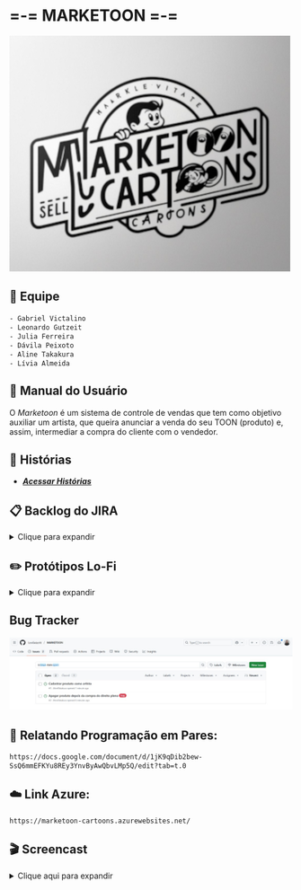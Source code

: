 # =-= MARKETOON =-= 
![texto](/src/logo-marketoon500-420.png)

## 👥 Equipe
````
- Gabriel Victalino
- Leonardo Gutzeit
- Julia Ferreira
- Dávila Peixoto 
- Aline Takakura
- Lívia Almeida
````
## 📖 Manual do Usuário
O _Marketoon_ é um sistema de controle de vendas que tem como objetivo auxiliar um artista, que queira anunciar a venda do seu TOON (produto) e, assim, intermediar a compra do cliente com o vendedor.

## 📝 Histórias
- ***[Acessar Histórias](https://docs.google.com/document/d/19RyIZw_IXh2S9XvXJ6ZMTAR747L9l2BWLGTGVyqTXwM/edit?usp=sharing)***

## 📋 Backlog do JIRA
<details>
<summary>Clique para expandir</summary>

### Sprint 1
![Sprint 1](/src/backlog_jira.png)

### Sprint 2
![Sprint 2](https://github.com/user-attachments/assets/87364b1b-cf19-49fe-98cc-332ad25986b4)

###sprint3
![image](https://github.com/user-attachments/assets/80b8a72e-8d08-4536-a121-249ce7368f10)



### Link do JIRA
- ***[Acessar o Jira](https://cesar-fds-mrktn.atlassian.net/jira/software/projects/A87/boards/1?atlOrigin=eyJpIjoiYTMwMmU5YTcxNWU5NDVjODg2YzFiZjZmZmE2YmRlMDMiLCJwIjoiaiJ9)***

</details>

 ## ✏️ Protótipos Lo-Fi
<details>
<summary>Clique para expandir</summary>

![Login](/src/marketoon-login.png)  
![Página Inicial](/src/marketoon-paginicial.png)  
![Comprando](/src/marketoon-comprando.png)  
![Perfis de Usuário](/src/marketoon-perfisdeusuario.png)  
![Administração](/src/marketoon-adm.png)

## Link do Figma
- ***[Acessar Figma](https://www.figma.com/design/iAxmRVvwgzU2JhyuXQMJPW/Marketoon?node-id=0-1&t=yasWfchrEYulCiVO-1)***

</details>

## Bug Tracker
![Bug Tracker](src/bug.jpg)

## 🤝 Relatando Programação em Pares:
````
https://docs.google.com/document/d/1jK9qDib2bew-SsQ6mmEFKYu8REy3YnvByAwQbvLMp5Q/edit?tab=t.0
````
## ☁️ Link Azure:
````
https://marketoon-cartoons.azurewebsites.net/
````

## 🎬 Screencast
<details>
<summary>Clique aqui para expandir</summary>

<h3>Entrega 1</h3>

- [Clique aqui para assistir o vídeo](https://youtu.be/e2Vaw_EXg98?si=TZECz9bFMMTPF_FV)

<h3>Entrega 2</h3>

- [Clique aqui para assistir o vídeo](https://youtu.be/M-0ZOZgdY10)  
- [Clique aqui para assistir o vídeo da demonstração do deploy](https://youtu.be/-TQt90mG9JY)

<h3>Entrega 3</h3>

- lorem
- [Clique aqui para assistir o vídeo da demonstração do deploy](https://youtu.be/Gc4gB3FPI6c)

<h3>Entrega 3</h3>

- [Clique aqui para assistir o vídeo dos testes](https://youtu.be/yM7QWXZeQ1s)  
- [Clique aqui para assistir o vídeo da demonstração do deploy](https://youtu.be/jThLISvs0kQ)


</details>
